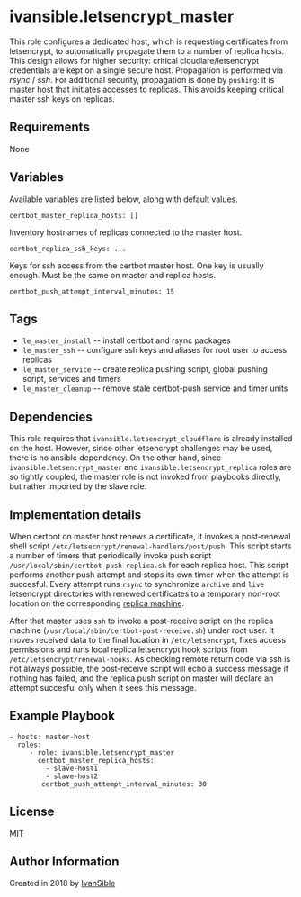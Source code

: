# ivansible.letsencrypt_master

This role configures a dedicated host, which is requesting
certificates from letsencrypt, to automatically propagate them to a number
of replica hosts. This design allows for higher security: critical
cloudlare/letsencrypt credentials are kept on a single secure host.
Propagation is performed via _rsync_ / _ssh_. For additional security,
propagation is done by `pushing`: it is master host that initiates
accesses to replicas. This avoids keeping critical master ssh keys
on replicas.


## Requirements

None


## Variables

Available variables are listed below, along with default values.

    certbot_master_replica_hosts: []
Inventory hostnames of replicas connected to the master host.

    certbot_replica_ssh_keys: ...
Keys for ssh access from the certbot master host. One key is usually enough.
Must be the same on master and replica hosts.

    certbot_push_attempt_interval_minutes: 15


## Tags

- `le_master_install` -- install certbot and rsync packages
- `le_master_ssh` -- configure ssh keys and aliases
                     for root user to access replicas
- `le_master_service` -- create replica pushing script,
                         global pushing script, services and timers
- `le_master_cleanup` -- remove stale certbot-push service and timer units


## Dependencies

This role requires that `ivansible.letsencrypt_cloudflare` is already
installed on the host. However, since other letsencrypt challenges
may be used, there is no ansible dependency. On the other hand, since
`ivansible.letsencrypt_master` and `ivansible.letsencrypt_replica` roles
are so tightly coupled, the master role is not invoked from playbooks
directly, but rather imported by the slave role.


## Implementation details

When certbot on master host renews a certificate, it invokes a post-renewal
shell script `/etc/letsecnrypt/renewal-handlers/post/push`.
This script starts a number of timers that periodically invoke push script
`/usr/local/sbin/certbot-push-replica.sh` for each replica host.
This script performs another push attempt and stops its own timer when
the attempt is succesful. Every attempt runs `rsync` to synchronize
`archive` and `live` letsencrypt directories with renewed certificates
to a temporary non-root location on the corresponding
[replica machine](https://github.com/ivansible/letsencrypt-replica#ivansibleletsencrypt_replica).

After that master uses `ssh` to invoke a post-receive script on the
replica machine (`/usr/local/sbin/certbot-post-receive.sh`) under root user.
It moves received data to the final location in `/etc/letsencrypt`, fixes
access permissions and runs local replica letsencrypt hook scripts from
`/etc/letsencrypt/renewal-hooks`. As checking remote return code via ssh
is not always possible, the post-receive script will echo a success message
if nothing has failed, and the replica push script on master will declare
an attempt succesful only when it sees this message.


## Example Playbook

    - hosts: master-host
      roles:
         - role: ivansible.letsencrypt_master
           certbot_master_replica_hosts:
             - slave-host1
             - slave-host2
            certbot_push_attempt_interval_minutes: 30


## License

MIT

## Author Information

Created in 2018 by [IvanSible](https://github.com/ivansible)
